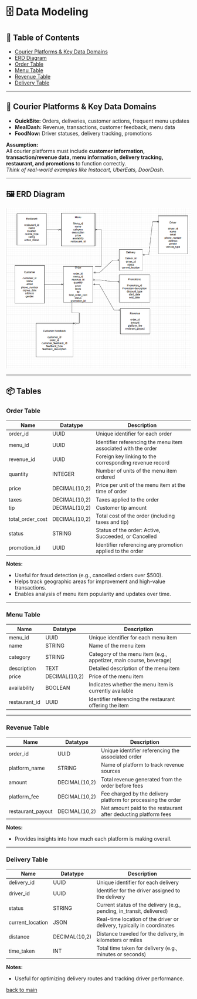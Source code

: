 # 🗄️ Data Modeling

## 📑 Table of Contents

- [Courier Platforms & Key Data Domains](#📌-courier-platforms--key-data-domains)
- [ERD Diagram](#🖼️-erd-diagram)
- [Order Table](#order-table)
- [Menu Table](#menu-table)
- [Revenue Table](#revenue-table)
- [Delivery Table](#delivery-table)

---

## 📌 Courier Platforms & Key Data Domains

- **QuickBite:** Orders, deliveries, customer actions, frequent menu updates
- **MealDash:** Revenue, transactions, customer feedback, menu data
- **FoodNow:** Driver statuses, delivery tracking, promotions

**Assumption:**  
All courier platforms must include **customer information, transaction/revenue data, menu information, delivery tracking, restaurant, and promotions** to function correctly.  
_Think of real-world examples like Instacart, UberEats, DoorDash._

---

## 🖼️ ERD Diagram

![Data Model](/Diagrams/data-model.png)

---

## 📦 Tables

### Order Table

| Name             | Datatype      | Description                                                    |
| ---------------- | ------------- | -------------------------------------------------------------- |
| order_id         | UUID          | Unique identifier for each order                               |
| menu_id          | UUID          | Identifier referencing the menu item associated with the order |
| revenue_id       | UUID          | Foreign key linking to the corresponding revenue record        |
| quantity         | INTEGER       | Number of units of the menu item ordered                       |
| price            | DECIMAL(10,2) | Price per unit of the menu item at the time of order           |
| taxes            | DECIMAL(10,2) | Taxes applied to the order                                     |
| tip              | DECIMAL(10,2) | Customer tip amount                                            |
| total_order_cost | DECIMAL(10,2) | Total cost of the order (including taxes and tip)              |
| status           | STRING        | Status of the order: Active, Succeeded, or Cancelled           |
| promotion_id     | UUID          | Identifier referencing any promotion applied to the order      |

**Notes:**

- Useful for fraud detection (e.g., cancelled orders over $500).
- Helps track geographic areas for improvement and high-value transactions.
- Enables analysis of menu item popularity and updates over time.

---

### Menu Table

| Name          | Datatype      | Description                                                        |
| ------------- | ------------- | ------------------------------------------------------------------ |
| menu_id       | UUID          | Unique identifier for each menu item                               |
| name          | STRING        | Name of the menu item                                              |
| category      | STRING        | Category of the menu item (e.g., appetizer, main course, beverage) |
| description   | TEXT          | Detailed description of the menu item                              |
| price         | DECIMAL(10,2) | Price of the menu item                                             |
| availability  | BOOLEAN       | Indicates whether the menu item is currently available             |
| restaurant_id | UUID          | Identifier referencing the restaurant offering the item            |

---

### Revenue Table

| Name              | Datatype      | Description                                                     |
| ----------------- | ------------- | --------------------------------------------------------------- |
| order_id          | UUID          | Unique identifier referencing the associated order              |
| platform_name     | STRING        | Name of platform to track revenue sources                       |
| amount            | DECIMAL(10,2) | Total revenue generated from the order before fees              |
| platform_fee      | DECIMAL(10,2) | Fee charged by the delivery platform for processing the order   |
| restaurant_payout | DECIMAL(10,2) | Net amount paid to the restaurant after deducting platform fees |

**Notes:**

- Provides insights into how much each platform is making overall.

---

### Delivery Table

| Name             | Datatype      | Description                                                            |
| ---------------- | ------------- | ---------------------------------------------------------------------- |
| delivery_id      | UUID          | Unique identifier for each delivery                                    |
| driver_id        | UUID          | Identifier for the driver assigned to the delivery                     |
| status           | STRING        | Current status of the delivery (e.g., pending, in_transit, delivered)  |
| current_location | JSON          | Real-time location of the driver or delivery, typically in coordinates |
| distance         | DECIMAL(10,2) | Distance traveled for the delivery, in kilometers or miles             |
| time_taken       | INT           | Total time taken for delivery (e.g., minutes or seconds)               |

**Notes:**

- Useful for optimizing delivery routes and tracking driver performance.

[back to main](/README.md)
